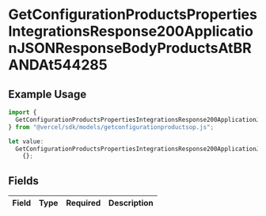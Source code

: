 # GetConfigurationProductsPropertiesIntegrationsResponse200ApplicationJSONResponseBodyProductsAtBRANDAt544285

## Example Usage

```typescript
import {
  GetConfigurationProductsPropertiesIntegrationsResponse200ApplicationJSONResponseBodyProductsAtBRANDAt544285,
} from "@vercel/sdk/models/getconfigurationproductsop.js";

let value:
  GetConfigurationProductsPropertiesIntegrationsResponse200ApplicationJSONResponseBodyProductsAtBRANDAt544285 =
    {};
```

## Fields

| Field       | Type        | Required    | Description |
| ----------- | ----------- | ----------- | ----------- |